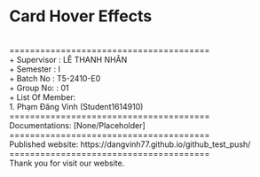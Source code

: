 <h1><b></b>Card Hover Effects</b></h1>
<BR>=======================================
<BR>+ Supervisor	: LÊ THANH NHÂN
<BR>+ Semester		: I	
<BR>+ Batch No		: T5-2410-E0	
<BR>+ Group No:		: 01
<BR>+ List Of Member:
	<BR>1. Phạm Đăng Vinh 	(Student1614910)	
<BR>=======================================
<BR>Documentations: [None/Placeholder]
<BR>=======================================
<BR>Published website:  https://dangvinh77.github.io/github_test_push/
<BR>=======================================
<BR>Thank you for visit our website.
